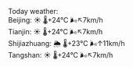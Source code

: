 Today weather:  
Beijing: ☀️ 🌡️+24°C 🌬️↖7km/h  
Tianjin: ☀️ 🌡️+24°C 🌬️↖7km/h  
Shijiazhuang: 🌦 🌡️+23°C 🌬️↑11km/h  
Tangshan: ☀️ 🌡️+24°C 🌬️↖7km/h  
